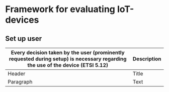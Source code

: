 # Framework for evaluating IoT-devices

## Set up user

| Every decision taken by the user (prominently requested during setup) is necessary regarding the use of the device (ETSI 5.12) | Description |
| ----------- | ----------- |
| Header | Title |
| Paragraph | Text |
